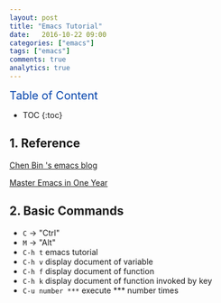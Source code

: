 ```yaml
---
layout: post
title: "Emacs Tutorial"
date:   2016-10-22 09:00
categories: ["emacs"]
tags: ["emacs"]
comments: true
analytics: true
---
```


<span/>

<span style="color: #0645ad; font-size:20px">Table of Content<span/>

  * TOC
  {:toc}

## 1. Reference

[Chen Bin 's emacs blog](http://blog.binchen.org/categories/emacs.html)

[Master Emacs in One Year](https://github.com/redguardtoo/mastering-emacs-in-one-year-guide)

## 2. Basic Commands

* `C` -> "Ctrl"
* `M` -> "Alt"
* `C-h t` emacs tutorial
* `C-h v` display document of variable
* `C-h f` display document of function
* `C-h k` display document of function invoked by key
* `C-u number ***` execute *** number times

